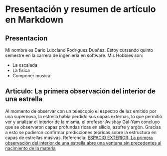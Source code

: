 
# Presentación y resumen de artículo en Markdown

## Presentacion

Mi nombre es Dario Lucciano Rodriguez Dueñez.
Estoy cursando quinto semestre en la carrera de ingenieria en software.
Mis Hobbies son:

+ La escalada
+ La fisica
+ Componer musica

## Articulo: La primera observación del interior de una estrella

Al momento de observar con un telescopio el espectro de luz emitido por una supernova, la estrella había perdido sus capas externas, lo que permitió ver y analizar el interior de la misma, el profesor Avishay Gal-Yam concluyo que se observaron capas profundas ricas en silicio, azufre y argón. Gracias a esto se pudieron confirmar predicciones teóricas sobre la estructura en capas de estrellas masivas.
Referencia:
[ESPACIO EXTERIOR: La primera observación del interior de una estrella abre una ventana sin precedentes al nacimiento de la materia](https://elpais.com/ciencia/2025-08-20/la-primera-observacion-del-interior-de-una-estrella-abre-una-ventana-sin-precedentes-al-nacimiento-de-la-materia.html?utm_source=chatgpt.com)
